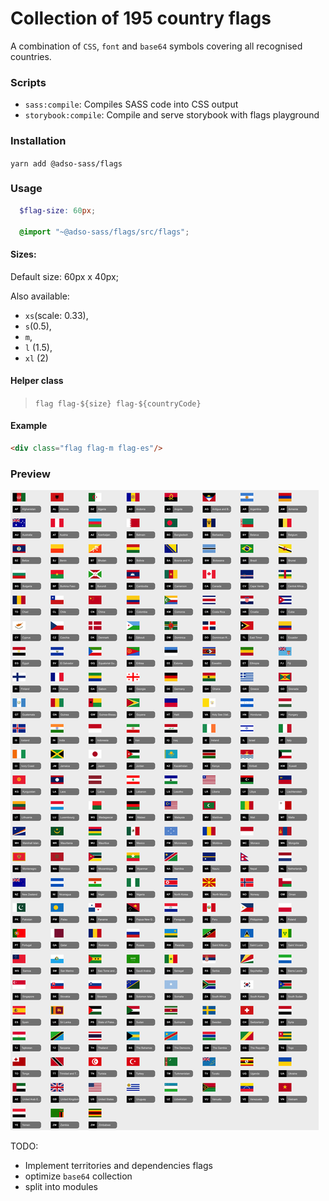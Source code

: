 # Collection of 195 country flags
A combination of `CSS`, `font` and `base64` symbols covering all recognised countries.

### Scripts
- `sass:compile`: Compiles SASS code into CSS output
- `storybook:compile`: Compile and serve storybook with flags playground

### Installation
`yarn add @adso-sass/flags`

### Usage
```scss
  $flag-size: 60px;

  @import "~@adso-sass/flags/src/flags";
```

#### Sizes:
Default size: 60px x 40px;

Also available:
- `xs`(scale: 0.33),
- `s`(0.5),
- `m`,
- `l` (1.5), 
- `xl` (2)

#### Helper class

 > `flag flag-${size} flag-${countryCode}`

#### Example
```html
<div class="flag flag-m flag-es"/>
```

### Preview
![Collection previev](./assets/css_flags.jpg)

TODO: 
- Implement territories and dependencies flags
- optimize `base64` collection
- split into modules
